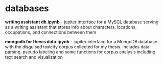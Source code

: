 # databases

**writing assistant db.ipynb** - jupiter interface for a MySQL database serving as a writing assistant that stores info about characters, locations, occupations, and connections between them  

**mongodb for thesis data.ipynb** - jupiter interface for a MongoDB database with the disguised toxicity corpus collected for my thesis. includes data parsing, pseudo labeling and some functions for corpus analysis including text search and visualization
